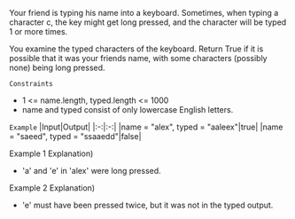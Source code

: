 Your friend is typing his name into a keyboard. Sometimes, when typing a character c, the key might get long pressed, and the character will be typed 1 or more times.

You examine the typed characters of the keyboard. Return True if it is possible that it was your friends name, with some characters (possibly none) being long pressed.

`Constraints`
- 1 <= name.length, typed.length <= 1000
- name and typed consist of only lowercase English letters.

`Example`
|Input|Output|
|:-:|:-:|
|name = "alex", typed = "aaleex"|true|
|name = "saeed", typed = "ssaaedd"|false|

Example 1 Explanation)
- 'a' and 'e' in 'alex' were long pressed.

Example 2 Explanation)
- 'e' must have been pressed twice, but it was not in the typed output.
 

